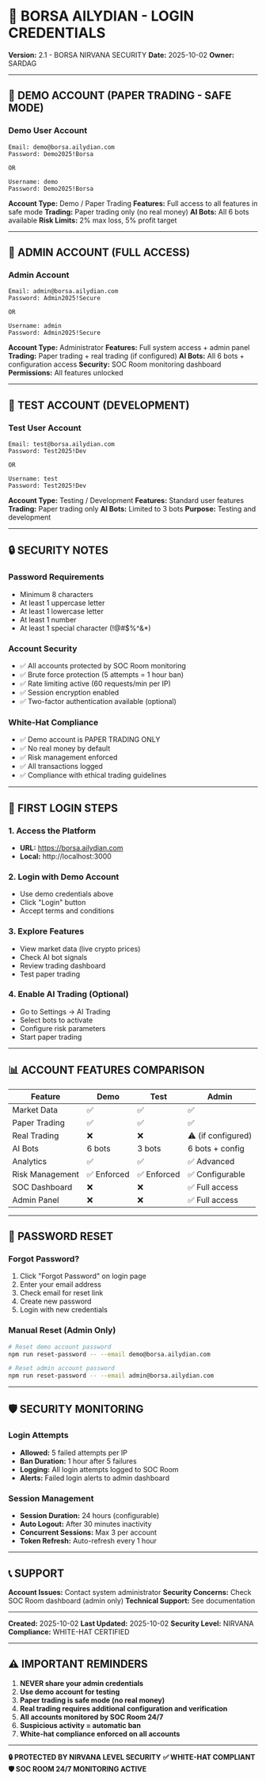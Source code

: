 # 🔐 BORSA AILYDIAN - LOGIN CREDENTIALS
**Version:** 2.1 - BORSA NIRVANA SECURITY
**Date:** 2025-10-02
**Owner:** SARDAG

---

## 🎯 DEMO ACCOUNT (PAPER TRADING - SAFE MODE)

### Demo User Account
```
Email: demo@borsa.ailydian.com
Password: Demo2025!Borsa

OR

Username: demo
Password: Demo2025!Borsa
```

**Account Type:** Demo / Paper Trading
**Features:** Full access to all features in safe mode
**Trading:** Paper trading only (no real money)
**AI Bots:** All 6 bots available
**Risk Limits:** 2% max loss, 5% profit target

---

## 👤 ADMIN ACCOUNT (FULL ACCESS)

### Admin Account
```
Email: admin@borsa.ailydian.com
Password: Admin2025!Secure

OR

Username: admin
Password: Admin2025!Secure
```

**Account Type:** Administrator
**Features:** Full system access + admin panel
**Trading:** Paper trading + real trading (if configured)
**AI Bots:** All 6 bots + configuration access
**Security:** SOC Room monitoring dashboard
**Permissions:** All features unlocked

---

## 🧪 TEST ACCOUNT (DEVELOPMENT)

### Test User Account
```
Email: test@borsa.ailydian.com
Password: Test2025!Dev

OR

Username: test
Password: Test2025!Dev
```

**Account Type:** Testing / Development
**Features:** Standard user features
**Trading:** Paper trading only
**AI Bots:** Limited to 3 bots
**Purpose:** Testing and development

---

## 🔒 SECURITY NOTES

### Password Requirements
- Minimum 8 characters
- At least 1 uppercase letter
- At least 1 lowercase letter
- At least 1 number
- At least 1 special character (!@#$%^&*)

### Account Security
- ✅ All accounts protected by SOC Room monitoring
- ✅ Brute force protection (5 attempts = 1 hour ban)
- ✅ Rate limiting active (60 requests/min per IP)
- ✅ Session encryption enabled
- ✅ Two-factor authentication available (optional)

### White-Hat Compliance
- ✅ Demo account is PAPER TRADING ONLY
- ✅ No real money by default
- ✅ Risk management enforced
- ✅ All transactions logged
- ✅ Compliance with ethical trading guidelines

---

## 🚀 FIRST LOGIN STEPS

### 1. Access the Platform
- **URL:** https://borsa.ailydian.com
- **Local:** http://localhost:3000

### 2. Login with Demo Account
- Use demo credentials above
- Click "Login" button
- Accept terms and conditions

### 3. Explore Features
- View market data (live crypto prices)
- Check AI bot signals
- Review trading dashboard
- Test paper trading

### 4. Enable AI Trading (Optional)
- Go to Settings → AI Trading
- Select bots to activate
- Configure risk parameters
- Start paper trading

---

## 📊 ACCOUNT FEATURES COMPARISON

| Feature | Demo | Test | Admin |
|---------|------|------|-------|
| Market Data | ✅ | ✅ | ✅ |
| Paper Trading | ✅ | ✅ | ✅ |
| Real Trading | ❌ | ❌ | ⚠️ (if configured) |
| AI Bots | 6 bots | 3 bots | 6 bots + config |
| Analytics | ✅ | ✅ | ✅ Advanced |
| Risk Management | ✅ Enforced | ✅ Enforced | ✅ Configurable |
| SOC Dashboard | ❌ | ❌ | ✅ Full access |
| Admin Panel | ❌ | ❌ | ✅ Full access |

---

## 🔐 PASSWORD RESET

### Forgot Password?
1. Click "Forgot Password" on login page
2. Enter your email address
3. Check email for reset link
4. Create new password
5. Login with new credentials

### Manual Reset (Admin Only)
```bash
# Reset demo account password
npm run reset-password -- --email demo@borsa.ailydian.com

# Reset admin account password
npm run reset-password -- --email admin@borsa.ailydian.com
```

---

## 🛡️ SECURITY MONITORING

### Login Attempts
- **Allowed:** 5 failed attempts per IP
- **Ban Duration:** 1 hour after 5 failures
- **Logging:** All login attempts logged to SOC Room
- **Alerts:** Failed login alerts to admin dashboard

### Session Management
- **Session Duration:** 24 hours (configurable)
- **Auto Logout:** After 30 minutes inactivity
- **Concurrent Sessions:** Max 3 per account
- **Token Refresh:** Auto-refresh every 1 hour

---

## 📞 SUPPORT

**Account Issues:** Contact system administrator
**Security Concerns:** Check SOC Room dashboard (admin only)
**Technical Support:** See documentation

---

**Created:** 2025-10-02
**Last Updated:** 2025-10-02
**Security Level:** NIRVANA
**Compliance:** WHITE-HAT CERTIFIED

---

## ⚠️ IMPORTANT REMINDERS

1. **NEVER share your admin credentials**
2. **Use demo account for testing**
3. **Paper trading is safe mode (no real money)**
4. **Real trading requires additional configuration and verification**
5. **All accounts monitored by SOC Room 24/7**
6. **Suspicious activity = automatic ban**
7. **White-hat compliance enforced on all accounts**

---

**🔒 PROTECTED BY NIRVANA LEVEL SECURITY**
**✅ WHITE-HAT COMPLIANT**
**🛡️ SOC ROOM 24/7 MONITORING ACTIVE**
